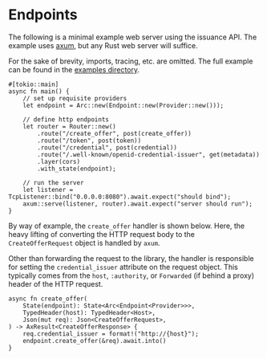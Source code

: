 # Endpoints

The following is a minimal example web server using the issuance API. The example uses 
[axum](https://docs.rs/axum/latest/axum/), but any Rust web server will suffice.

For the sake of brevity, imports, tracing, etc. are omitted. The full example can be 
found in the [examples directory](https://github.com/vercre/vercre/tree/main/examples/issuance).


```rust,ignore
#[tokio::main]
async fn main() {
    // set up requisite providers
    let endpoint = Arc::new(Endpoint::new(Provider::new()));

    // define http endpoints
    let router = Router::new()
        .route("/create_offer", post(create_offer))
        .route("/token", post(token))
        .route("/credential", post(credential))
        .route("/.well-known/openid-credential-issuer", get(metadata))
        .layer(cors)
        .with_state(endpoint);

    // run the server
    let listener = TcpListener::bind("0.0.0.0:8080").await.expect("should bind");
    axum::serve(listener, router).await.expect("server should run");
}
```

By way of example, the `create_offer` handler is shown below. Here, the heavy lifting of
converting the HTTP request body to the `CreateOfferRequest` object is handled by `axum`.

Other than forwarding the request to the library, the handler is responsible for setting
the `credential_issuer` attribute on the request object. This typically comes from the
 `host`, `:authority`, or `Forwarded` (if behind a proxy) header of the HTTP request.

```rust,ignore
async fn create_offer(
    State(endpoint): State<Arc<Endpoint<Provider>>>, 
    TypedHeader(host): TypedHeader<Host>,
    Json(mut req): Json<CreateOfferRequest>,
) -> AxResult<CreateOfferResponse> {
    req.credential_issuer = format!("http://{host}");
    endpoint.create_offer(&req).await.into()
}
```

